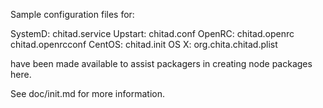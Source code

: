 Sample configuration files for:

SystemD: chitad.service
Upstart: chitad.conf
OpenRC:  chitad.openrc
         chitad.openrcconf
CentOS:  chitad.init
OS X:    org.chita.chitad.plist

have been made available to assist packagers in creating node packages here.

See doc/init.md for more information.

